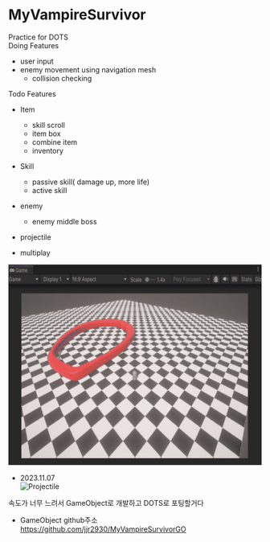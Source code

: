 # MyVampireSurvivor
Practice for DOTS <br>
Doing Features
+ user input
+ enemy movement using navigation mesh
  + collision checking

Todo Features
+ Item
  + skill scroll
  + item box
  + combine item
  + inventory

+ Skill
  + passive skill( damage up, more life)
  + active skill

+ enemy
  + enemy middle boss

+ projectile

+ multiplay
<img width="600" height="400" src="https://github.com/jjr2930/MyVampireSurvivor/blob/main/ReadmeResources/20231027.gif"/>

+ 2023.11.07</br>
![Projectile](https://github.com/jjr2930/MyVampireSurvivor/assets/8425588/3ccd4907-8cbb-4c84-9eb3-1b776df3c078)

속도가 너무 느려서 GameObject로 개발하고 DOTS로 포팅할거다
- GameObject github주소 </br>
https://github.com/jjr2930/MyVampireSurvivorGO
